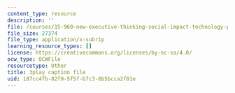 ```yaml
---
content_type: resource
description: ''
file: /courses/15-960-new-executive-thinking-social-impact-technology-projects-fall-2017-spring-2018/187cc4fb82f95f5fb7c36b5bcca2f01e_HaySEpWEsdU.vtt
file_size: 27374
file_type: application/x-subrip
learning_resource_types: []
license: https://creativecommons.org/licenses/by-nc-sa/4.0/
ocw_type: OCWFile
resourcetype: Other
title: 3play caption file
uid: 187cc4fb-82f9-5f5f-b7c3-6b5bcca2f01e
---
```

